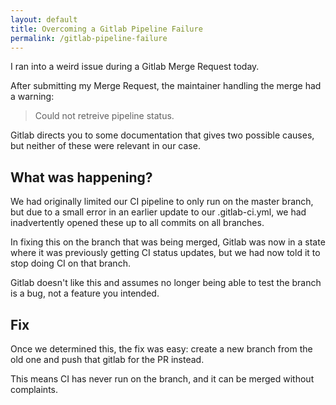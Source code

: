 ```yaml
---
layout: default
title: Overcoming a Gitlab Pipeline Failure
permalink: /gitlab-pipeline-failure
---
```


I ran into a weird issue during a Gitlab Merge Request today.

After submitting my Merge Request, the maintainer handling the merge had a warning:

> Could not retreive pipeline status.

Gitlab directs you to some documentation that gives two possible causes, but neither of these were relevant in our case.

## What was happening?

We had originally limited our CI pipeline to only run on the master branch, but due to a small error in an earlier update to our .gitlab-ci.yml, we had inadvertently opened these up to all commits on all branches.

In fixing this on the branch that was being merged, Gitlab was now in a state where it was previously getting CI status updates, but we had now told it to stop doing CI on that branch.

Gitlab doesn't like this and assumes no longer being able to test the branch is a bug, not a feature you intended.

## Fix

Once we determined this, the fix was easy: create a new branch from the old one and push that gitlab for the PR instead.

This means CI has never run on the branch, and it can be merged without complaints.